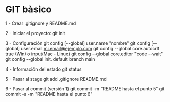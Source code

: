 # GIT bàsico

1 - Crear .gitignore y README.md

2 - Iniciar el proyecto:
git init

3 - Configuración
git config [--global] user.name "nombre"
git config [--global] user.email mi.email@ejemplo.com
git config --global core.autocrlf true (Win) o input(Mac - Linux)
git config --global core.editor "code --wait"
git config --global init. default branch main

4 - Información del estado
git status

5 - Pasar al stage
git add .gitignore README.md

6 - Pasar al commit (versión 1)
git commit -m "README hasta el punto 5"
git commit -a -m "README hasta el punto 6"

